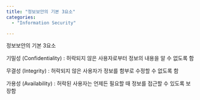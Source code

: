 ```yaml
---
title: "정보보안의 기본 3요소"
categories:
  - "Information Security"

---
```

정보보안의 기본 3요소

기밀성 (Confidentiality) : 허락되지 않은 사용자로부터 정보의 내용을 알 수 없도록 함

무결성 (Integrity) : 허락되지 않은 사용자가 정보를 함부로 수정할 수 없도록 함

가용성 (Availability) : 허락된 사용자는 언제든 필요할 때 정보를 접근할 수 있도록 보장함
